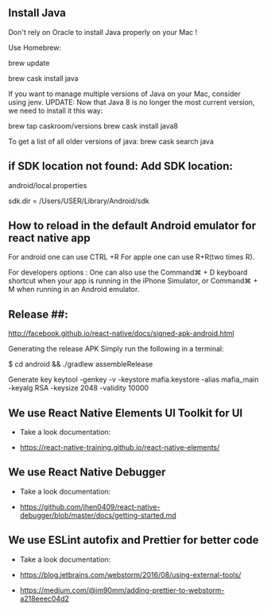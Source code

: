 

## Install Java ##

Don't rely on Oracle to install Java properly on your Mac !

Use Homebrew:

brew update

brew cask install java


If you want to manage multiple versions of Java on your Mac, consider using jenv.
UPDATE: Now that Java 8 is no longer the most current version, we need to install it this way:


brew tap caskroom/versions
brew cask install java8


To get a list of all older versions of java: brew cask search java



## if SDK location not found: Add SDK location: ##

android/local.properties

sdk.dir = /Users/USER/Library/Android/sdk

## How to reload in the default Android emulator for react native app ##

For android one can use CTRL +R For apple one can use R+R(two times R).

For developers options : One can also use the Command⌘ + D keyboard shortcut when your app is running in the iPhone Simulator, or Command⌘ + M when running in an Android emulator.


## Release ##:
http://facebook.github.io/react-native/docs/signed-apk-android.html

Generating the release APK
Simply run the following in a terminal:

$ cd android && ./gradlew assembleRelease

Generate key
 keytool -genkey -v -keystore mafia.keystore -alias mafia_main -keyalg RSA -keysize 2048 -validity 10000
 
 ## We use React Native Elements UI Toolkit for UI ##
 
 * Take a look documentation:
 
 * https://react-native-training.github.io/react-native-elements/

 ## We use React Native Debugger ##
 
 * Take a look documentation:
 
 * https://github.com/jhen0409/react-native-debugger/blob/master/docs/getting-started.md
 
 ## We use ESLint autofix and Prettier for better code ##
 
 * Take a look documentation:
 
 * https://blog.jetbrains.com/webstorm/2016/08/using-external-tools/

 * https://medium.com/@jm90mm/adding-prettier-to-webstorm-a218eeec04d2
